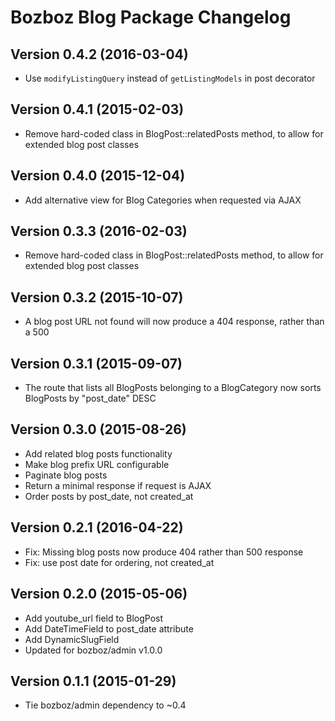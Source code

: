 # Bozboz Blog Package Changelog

## Version 0.4.2 (2016-03-04)
-   Use `modifyListingQuery` instead of `getListingModels` in post decorator

## Version 0.4.1 (2015-02-03)
-   Remove hard-coded class in BlogPost::relatedPosts method, to allow for extended blog post classes


## Version 0.4.0 (2015-12-04)
-   Add alternative view for Blog Categories when requested via AJAX


## Version 0.3.3 (2016-02-03)
-   Remove hard-coded class in BlogPost::relatedPosts method, to allow for extended blog post classes


## Version 0.3.2 (2015-10-07)
-   A blog post URL not found will now produce a 404 response, rather than a 500


## Version 0.3.1 (2015-09-07)
-   The route that lists all BlogPosts belonging to a BlogCategory now sorts
    BlogPosts by "post_date" DESC


## Version 0.3.0 (2015-08-26)
-   Add related blog posts functionality
-   Make blog prefix URL configurable
-   Paginate blog posts
-   Return a minimal response if request is AJAX
-   Order posts by post_date, not created_at


## Version 0.2.1 (2016-04-22)
-   Fix: Missing blog posts now produce 404 rather than 500 response
-   Fix: use post date for ordering, not created_at


## Version 0.2.0 (2015-05-06)
-   Add youtube_url field to BlogPost
-   Add DateTimeField to post_date attribute
-   Add DynamicSlugField
-   Updated for bozboz/admin v1.0.0


## Version 0.1.1 (2015-01-29)

-   Tie bozboz/admin dependency to ~0.4
